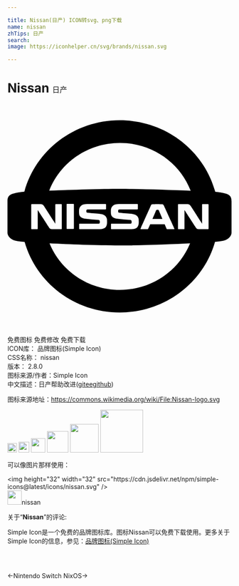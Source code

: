 ```yaml
---

title: Nissan(日产) ICON转svg、png下载
name: nissan
zhTips: 日产
search: 
image: https://iconhelper.cn/svg/brands/nissan.svg

---
```


# Nissan  <small style="font-size: 60%;font-weight: 100">日产</small>

<div id="svg" class="svg-wrap">
<svg role="img" viewBox="0 0 24 24" xmlns="http://www.w3.org/2000/svg"><title>Nissan icon</title><path d="M12.036 1.728c-4.896 0-9.024 3.24-10.224 7.632-.516.06-.768.096-.984.156-.684.156-.828.396-.828.888v3.324c0 .48.516.816.876.876.36.072.588.096.96.132h.004c1.24 4.35 5.329 7.536 10.196 7.536 4.866 0 8.965-3.196 10.195-7.543a8.07 8.07 0 00.893-.125c.36-.06.876-.396.876-.876v-3.324c0-.492-.144-.732-.828-.888-.206-.057-.451-.093-.919-.148a.074.074 0 01-.005-.032c-1.212-4.392-5.328-7.608-10.212-7.608zm.012 2.424c3.456 0 6.408 2.112 7.56 5.076 0 .012.012.024.012.024l.014.005c-2.49-.094-5.706-.197-7.634-.197-1.902 0-5.052.1-7.529.193l.005-.001c1.152-2.976 4.104-5.1 7.572-5.1zm-5.652 6.516h.648c.06 0 .072.024.072.072v2.52c0 .06-.012.084-.084.084H6.42c-.072 0-.084-.012-.084-.084v-2.52c0-.048.012-.072.06-.072zm2.148.012h1.92c.072 0 .096.012.096.072v.432c0 .06-.024.084-.096.072H8.58c-.084 0-.12.036-.132.12v.108c0 .06.036.108.12.12.216.036.912.084 1.176.108.468.048.816.132.912.576 0 .036.012.156.012.288 0 .084 0 .192-.024.288-.084.42-.396.504-.9.504h-1.98c-.072 0-.084-.012-.084-.084v-.42c0-.072.012-.084.084-.084h2.004c.084 0 .108-.024.12-.084v-.18c-.012-.048-.024-.12-.132-.132a35.656 35.656 0 01-1.332-.12c-.576-.06-.72-.3-.744-.516-.012-.072-.012-.168-.012-.252 0-.072 0-.18.012-.264.084-.372.36-.552.864-.552zm3.408 0h1.92c.072 0 .096.012.096.072v.432c0 .06-.024.084-.096.072h-1.884c-.084 0-.12.036-.132.12v.108c0 .06.024.108.12.12.216.036.912.084 1.164.108.468.048.816.132.912.576 0 .036.012.156.012.288 0 .084 0 .192-.024.288-.084.42-.396.504-.9.504h-1.968c-.072 0-.084-.012-.084-.084v-.42c0-.072.012-.084.084-.084h2.004c.084 0 .108-.024.12-.084v-.18c-.012-.048-.036-.12-.132-.132a35.65 35.65 0 01-1.332-.12c-.576-.06-.708-.3-.744-.516-.012-.072-.012-.168-.012-.252 0-.072 0-.18.012-.264.084-.372.36-.552.864-.552zm-9.324.012h.612c.456 0 .516-.012.684.228.132.216 1.2 1.86 1.2 1.86v-2.004c0-.06.012-.084.084-.084h.528c.072 0 .084.024.084.084v2.508c0 .072-.012.084-.084.084h-.72c-.42 0-.456 0-.6-.24-.288-.456-1.176-1.812-1.176-1.812v1.968c0 .072-.012.084-.084.084h-.528c-.072 0-.084-.012-.084-.084v-2.508c0-.06.012-.084.084-.084zm13.416 0c.132 0 .228 0 .264.012.432.012.36-.036.564.408.108.252.876 1.896.996 2.184.036.084.012.072-.084.072h-.66c-.036 0-.072-.012-.084-.048 0-.012-.084-.204-.204-.48h-1.548c-.12.276-.216.48-.216.48-.012.024-.036.048-.084.048h-.636c-.096 0-.132 0-.072-.12l.012-.024c.3-.66 1.008-2.244 1.008-2.244.144-.3.072-.276.48-.276.108-.012.132-.012.264-.012zm2.304 0h.612c.456 0 .516-.012.684.228.144.216 1.2 1.86 1.2 1.86v-2.004c0-.06.012-.084.084-.084h.528c.072 0 .084.024.084.084v2.508c0 .072-.012.084-.084.084h-.72c-.42 0-.456 0-.6-.24-.3-.456-1.176-1.812-1.176-1.812v1.968c0 .072-.012.084-.084.084h-.528c-.072 0-.084-.012-.084-.084v-2.508c0-.06.012-.084.084-.084zm-2.268.6c-.036 0-.072 0-.084.012-.036 0-.06.012-.072.036 0 .012-.192.468-.396.936h1.068c-.156-.396-.336-.792-.384-.924-.012-.036-.036-.048-.06-.048-.012-.012-.048-.012-.072-.012zm3.48 3.59c-.003.014-.024.047-.024.058-1.2 2.88-4.104 4.92-7.5 4.92-3.42 0-6.336-2.064-7.524-4.968l-.023-.007c2.176.11 4.994.223 7.511.223 2.538 0 5.376-.114 7.56-.225Z"/></svg>
</div>
<detail full-name='nissan'></detail>

<div class="detail-page">
<p>
<span><span class="badge-success badge">免费图标</span> <span class="badge-success badge">免费修改</span>  <span class="badge-success badge">免费下载</span> </span>
<br/>
<span>
ICON库：
<span class="badge-secondary badge">品牌图标(Simple Icon)</span> 
</span>
<br/>
<span>
CSS名称：
<span class="badge-secondary badge">nissan</span> 
</span>

<br/>
<span>
版本：
<span class="badge-secondary badge">2.8.0</span> 
</span>
<br/>
<span>图标来源/作者：<span class="badge-light badge">Simple Icon</span></span> 
<br/>
<span class="zh-detail">中文描述：<span class="badge-primary badge">日产</span><span class="help-link"><span>帮助改进</span>(<a href="https://gitee.com/liuwave/icon-helper/edit/master/json/brands/nissan.json" target="_blank" rel="noopener noreferrer">gitee</a><a href="https://github.com/liuwave/icon-helper/edit/master/json/brands/nissan.json" target="_blank" rel="noopener noreferrer">github</a></span>)</span><br/>
</p>
</div><div class="description description alert alert-light"><p>图标来源地址：<a href="https://commons.wikimedia.org/wiki/File:Nissan-logo.svg" target="_blank" rel="noopener noreferrer">https://commons.wikimedia.org/wiki/File:Nissan-logo.svg</a></p></div>
<div class="alert alert-dark">
<img height="21" width="21" src="https://cdn.jsdelivr.net/npm/simple-icons@latest/icons/nissan.svg" />
<img height="24" width="24" src="https://cdn.jsdelivr.net/npm/simple-icons@latest/icons/nissan.svg" />
<img height="32" width="32" src="https://cdn.jsdelivr.net/npm/simple-icons@latest/icons/nissan.svg" />
<img height="48" width="48" src="https://cdn.jsdelivr.net/npm/simple-icons@latest/icons/nissan.svg" />
<img height="64" width="64" src="https://cdn.jsdelivr.net/npm/simple-icons@latest/icons/nissan.svg" />
<img height="96" width="96" src="https://cdn.jsdelivr.net/npm/simple-icons@latest/icons/nissan.svg" />

</div>
<div>
  <p>可以像图片那样使用：    
  </p>
  <div class="alert alert-primary" style="font-size: 14px">
    &lt;img height="32" width="32" src="https://cdn.jsdelivr.net/npm/simple-icons@latest/icons/nissan.svg" /&gt;
    <copy-btn content='<img height="32" width="32" src="https://cdn.jsdelivr.net/npm/simple-icons@latest/icons/nissan.svg" />'></copy-btn>
  </div>
  <div class="alert alert-secondary">
    <img height="32" width="32" src="https://cdn.jsdelivr.net/npm/simple-icons@latest/icons/nissan.svg" />nissan
    <copy-btn content="nissan" btn-title="复制图标名称"></copy-btn>
  </div>
</div>
<div class="icon-detail__container">
<p>关于“<b>Nissan</b>”的评论:</p>
</div>
<Vssue title="关于“Nissan”的评论" />
<div><p>Simple Icon是一个免费的品牌图标库。图标Nissan可以免费下载使用。更多关于  Simple Icon的信息，参见：<a target="_blank" href="https://iconhelper.cn/brands.html">品牌图标(Simple Icon)</a>
</p></div>


<div style="padding:2rem 0 " class="page-nav"><p class="inner"><span class="prev">←<router-link to="/icon/nintendo-switch.html">Nintendo Switch</router-link></span> <span class="next"><router-link to="/icon/nixos.html">NixOS</router-link>→</span></p></div>
